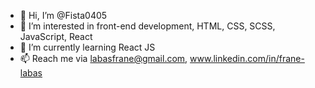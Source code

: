 - 👋 Hi, I’m @Fista0405
- 👀 I’m interested in front-end development, HTML, CSS, SCSS, JavaScript, React
- 🌱 I’m currently learning React JS 
- 📫 Reach me via labasfrane@gmail.com, www.linkedin.com/in/frane-labas

<!---
Fista0405/Fista0405 is a ✨ special ✨ repository because its `README.md` (this file) appears on your GitHub profile.
You can click the Preview link to take a look at your changes.
--->
